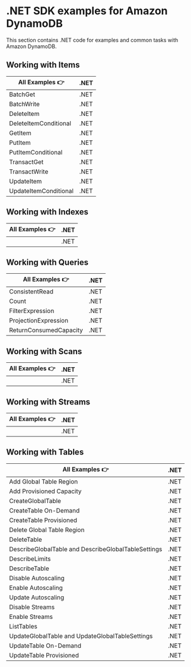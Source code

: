 # .NET SDK examples for Amazon DynamoDB

This section contains .NET code for examples and common tasks with Amazon DynamoDB.

## Working with Items

| All Examples 👉       | .NET |
| --------------------- | ---- |
| BatchGet              | .NET |
| BatchWrite            | .NET |
| DeleteItem            | .NET |
| DeleteItemConditional | .NET |
| GetItem               | .NET |
| PutItem               | .NET |
| PutItemConditional    | .NET |
| TransactGet           | .NET |
| TransactWrite         | .NET |
| UpdateItem            | .NET |
| UpdateItemConditional | .NET |

## Working with Indexes

| All Examples 👉 | .NET |
| --------------- | ---- |
|                 | .NET |

## Working with Queries

| All Examples 👉        | .NET |
| ---------------------- | ---- |
| ConsistentRead         | .NET |
| Count                  | .NET |
| FilterExpression       | .NET |
| ProjectionExpression   | .NET |
| ReturnConsumedCapacity | .NET |

## Working with Scans

| All Examples 👉 | .NET |
| --------------- | ---- |
|                 | .NET |

## Working with Streams

| All Examples 👉 | .NET |
| --------------- | ---- |
|                 | .NET |

## Working with Tables

| All Examples 👉                                     | .NET |
| --------------------------------------------------- | ---- |
| Add Global Table Region                             | .NET |
| Add Provisioned Capacity                            | .NET |
| CreateGlobalTable                                   | .NET |
| CreateTable On-Demand                               | .NET |
| CreateTable Provisioned                             | .NET |
| Delete Global Table Region                          | .NET |
| DeleteTable                                         | .NET |
| DescribeGlobalTable and DescribeGlobalTableSettings | .NET |
| DescribeLimits                                      | .NET |
| DescribeTable                                       | .NET |
| Disable Autoscaling                                 | .NET |
| Enable Autoscaling                                  | .NET |
| Update Autoscaling                                  | .NET |
| Disable Streams                                     | .NET |
| Enable Streams                                      | .NET |
| ListTables                                          | .NET |
| UpdateGlobalTable and UpdateGlobalTableSettings     | .NET |
| UpdateTable On-Demand                               | .NET |
| UpdateTable Provisioned                             | .NET |
